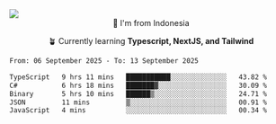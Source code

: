 
<img align = "center" src="https://readme-typing-svg.herokuapp.com?font=Fira+Code&size=25&pause=1000&color=00F713&center=true&vCenter=true&random=false&width=850&height=70&lines=Hi+There+%F0%9F%91%8B%2C+Im+Julian+Caesar;"/>
<br>

<div align = "center">
  📌 I'm from Indonesia
  
  🪴 Currently learning **Typescript, NextJS, and Tailwind**
</div>

<!--START_SECTION:waka-->

```txt
From: 06 September 2025 - To: 13 September 2025

TypeScript   9 hrs 11 mins   ███████████░░░░░░░░░░░░░░   43.82 %
C#           6 hrs 18 mins   ███████▓░░░░░░░░░░░░░░░░░   30.09 %
Binary       5 hrs 10 mins   ██████▒░░░░░░░░░░░░░░░░░░   24.71 %
JSON         11 mins         ▒░░░░░░░░░░░░░░░░░░░░░░░░   00.91 %
JavaScript   4 mins          ░░░░░░░░░░░░░░░░░░░░░░░░░   00.34 %
```

<!--END_SECTION:waka-->
